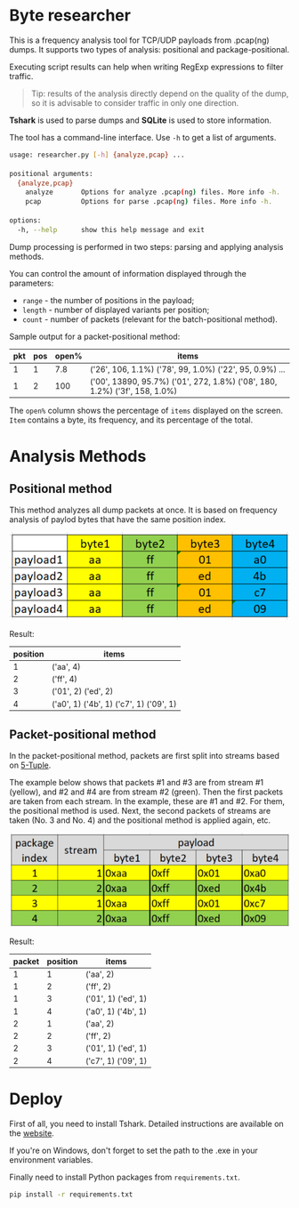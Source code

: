 # Byte researcher

This is a frequency analysis tool for TCP/UDP payloads from .pcap(ng) dumps.
It supports two types of analysis: positional and package-positional.

Executing script results can help when writing RegExp expressions to filter traffic.

>Tip: results of the analysis directly depend on the quality of the dump, so it is advisable to consider traffic in only one direction.

**Tshark** is used to parse dumps and **SQLite** is used to store information.


The tool has a command-line interface. Use `-h` to get a list of arguments.
```bash
usage: researcher.py [-h] {analyze,pcap} ...

positional arguments:
  {analyze,pcap}
    analyze       Options for analyze .pcap(ng) files. More info -h.
    pcap          Options for parse .pcap(ng) files. More info -h.  

options:
  -h, --help      show this help message and exit 
```

Dump processing is performed in two steps: parsing and applying analysis methods.

You can control the amount of information displayed through the parameters:

- `range` - the number of positions in the payload;
- `length` - number of displayed variants per position;
- `count` - number of packets (relevant for the batch-positional method).

Sample output for a packet-positional method:

| pkt | pos | open% | items |
| ----- | ----- | ----- | ----- |
| 1 | 1 | 7.8 | ('26', 106, 1.1%) ('78', 99, 1.0%) ('22', 95, 0.9%) ... |
| 1 | 2 | 100 | ('00', 13890, 95.7%) ('01', 272, 1.8%) ('08', 180, 1.2%) ('3f', 158, 1.0%) |

The `open%` column shows the percentage of `items` displayed on the screen. `Item` contains a byte, its frequency, and its percentage of the total.

# Analysis Methods

## Positional method

This method analyzes all dump packets at once. It is based on frequency analysis of paylod bytes that have the same position index.

![pos method pic](https://github.com/Serj57/Researcher/blob/main/blob/pos_method.png)

Result:

| position | items |
| ----- | ----- |
| 1 | ('aa', 4)|
| 2 | ('ff', 4)|
| 3 | ('01', 2) ('ed', 2) |
| 4 | ('a0', 1) ('4b', 1) ('c7', 1) ('09', 1) |


## Packet-positional method

In the packet-positional method, packets are first split into streams based on [5-Tuple](https://www.ietf.org/rfc/rfc6146.txt).

The example below shows that packets #1 and #3 are from stream #1 (yellow), and #2 and #4 are from stream #2 (green). Then the first packets are taken from each stream. In the example, these are #1 and #2. For them, the positional method is used. Next, the second packets of streams are taken (No. 3 and No. 4) and the positional method is applied again, etc.

![pkt-pos method pic](https://github.com/Serj57/Researcher/blob/main/blob/pkt_pos_method.png)

Result:

| packet | position | items |
| ----- | ----- | ----- |
| 1 | 1 | ('aa', 2) |
| 1 | 2 | ('ff', 2) |
| 1 | 3 | ('01', 1) ('ed', 1)|
| 1 | 4 | ('a0', 1) ('4b', 1)|
| 2 | 1 | ('aa', 2) |
| 2 | 2 | ('ff', 2) |
| 2 | 3 | ('01', 1) ('ed', 1)|
| 2 | 4 | ('c7', 1) ('09', 1)|

# Deploy

First of all, you need to install Tshark. Detailed instructions are available on the [website](https://tshark.dev/setup/install/).

If you're on Windows, don't forget to set the path to the .exe in your environment variables.

Finally need to install Python packages from `requirements.txt`.

```bash
pip install -r requirements.txt
```
